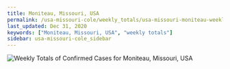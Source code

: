 ```yaml
---
title: Moniteau, Missouri, USA
permalink: /usa-missouri-cole/weekly_totals/usa-missouri-moniteau-weekly_totals.html
last_updated: Dec 31, 2020
keywords: ["Moniteau, Missouri, USA", "weekly totals"]
sidebar: usa-missouri-cole_sidebar
---
```


![Weekly Totals of Confirmed Cases for Moniteau, Missouri, USA](/covid_tracker/images/graphs/usa-missouri-moniteau-weekly_totals_graph.png)
